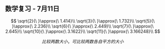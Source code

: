 ## 数学复习 - 7月11日

$$
\sqrt{2}{\ }\approx{\ 1.414}\\
\sqrt{3}{\ }\approx{\ 1.732}\\
\sqrt{5}{\ }\approx{\ 2.236}\\
\sqrt{6}{\ }\approx{\ 2.449}\\
\sqrt{7}{\ }\approx{\ 2.645}\\
\sqrt{10}{\ }\approx{\ 3.1622}\\
\sqrt{11}{\ }\approx{\ 3.166248}\\
$$


$$
比较两数大小，可比较两数各自平方的大小
$$

